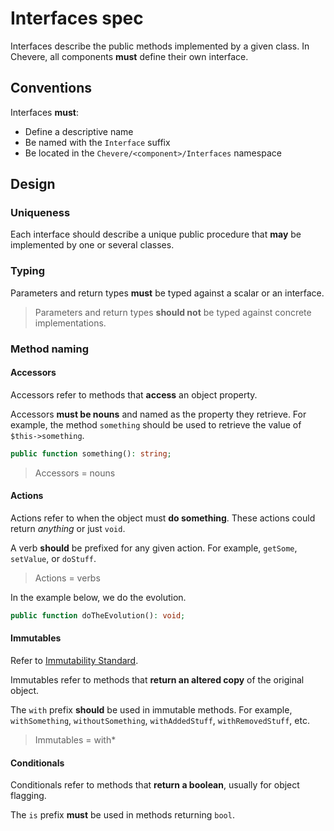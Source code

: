 # Interfaces spec

Interfaces describe the public methods implemented by a given class. In Chevere, all components **must** define their own interface.

## Conventions

Interfaces **must**:

* Define a descriptive name
* Be named with the `Interface` suffix
* Be located in the `Chevere/<component>/Interfaces` namespace

## Design

### Uniqueness

Each interface should describe a unique public procedure that **may** be implemented by one or several classes.

### Typing

Parameters and return types **must** be typed against a scalar or an interface.

> Parameters and return types **should not** be typed against concrete implementations.

### Method naming

#### Accessors

Accessors refer to methods that **access** an object property.

Accessors **must be nouns** and named as the property they retrieve. For example, the method `something` should be used to retrieve the value of `$this->something`.

```php
public function something(): string;
```

> Accessors = nouns

#### Actions

Actions refer to when the object must **do something**. These actions could return _anything_ or just `void`.

A verb **should** be prefixed for any given action. For example, `getSome`, `setValue`, or `doStuff`.

> Actions = verbs

In the example below, we do the evolution.

```php
public function doTheEvolution(): void;
```

#### Immutables

Refer to [Immutability Standard](../standard/immutability.md).

Immutables refer to methods that **return an altered copy** of the original object.

The `with` prefix **should** be used in immutable methods. For example, `withSomething`, `withoutSomething`, `withAddedStuff`, `withRemovedStuff`, etc.

> Immutables = with*

#### Conditionals

Conditionals refer to methods that **return a boolean**, usually for object flagging.

The `is` prefix **must** be used in methods returning `bool`.
